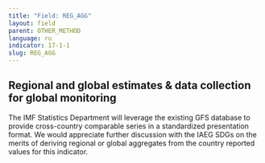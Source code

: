 ```yaml
---
title: "Field: REG_AGG"
layout: field
parent: OTHER_METHOD
language: ru
indicator: 17-1-1
slug: REG_AGG
---
```

## Regional and global estimates & data collection for global monitoring

The IMF Statistics Department will leverage the existing GFS database to provide cross-country comparable series in a standardized presentation format. We would appreciate further discussion with the IAEG SDGs on the merits of deriving regional or global aggregates from the country reported values for this indicator.
